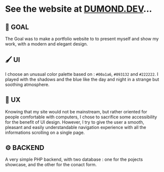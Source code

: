 # See the website at [DUMOND.DEV](https://dumond.dev)...

## 🎯 GOAL
The Goal was to make a portfolio website to to present myself and show my work, with a modern and elegant design.

## 🖌️ UI
I choose an unusual color palette based on : `#00a1a6`, `#093132` and `#222222`.
I played with the shadows and the blue like the day and night in a strange but soothing atmosphere.

## 🔩 UX
Knowing that my site would not be mainstream, but rather oriented for people comfortable with computers, I chose to sacrifice some accessibility for the benefit of UI design.
However, I try to give the user a smooth, pleasant and easily understandable navigation experience with all the informations scrolling on a single page.

## ⚙️ BACKEND
A very simple PHP backend, with two database : one for the pojects showcase, and the other for the conact form.

